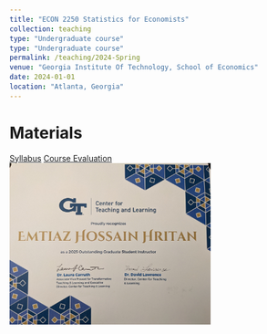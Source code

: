 ```yaml
---
title: "ECON 2250 Statistics for Economists"
collection: teaching
type: "Undergraduate course"
type: "Undergraduate course"
permalink: /teaching/2024-Spring
venue: "Georgia Institute Of Technology, School of Economics"
date: 2024-01-01
location: "Atlanta, Georgia"
---
```


Materials
======
[Syllabus](/files/ECON_2250_Spring_2024_Syllabus.pdf)
[Course Evaluation](/files/Hritan_2024_Spring_ECON_2250_Statistics_for_Econ_HZ1.pdf)
<img src="https://github.com/ehhritan/ehhritan.github.io/blob/master/images/cetl_certificate.jpg?raw=true" alt="image alt" width="70%">
